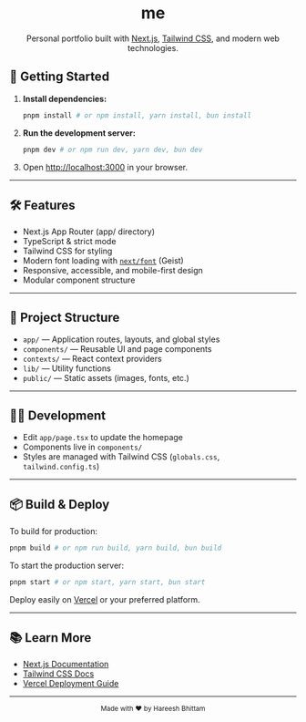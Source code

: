 <div align="center">
	<h1>me</h1>
	<p>Personal portfolio built with <a href="https://nextjs.org/">Next.js</a>, <a href="https://tailwindcss.com/">Tailwind CSS</a>, and modern web technologies.</p>
</div>


## 🚀 Getting Started

1. **Install dependencies:**
	 ```bash
	 pnpm install # or npm install, yarn install, bun install
	 ```

2. **Run the development server:**
	 ```bash
	 pnpm dev # or npm run dev, yarn dev, bun dev
	 ```

3. Open [http://localhost:3000](http://localhost:3000) in your browser.

---

## 🛠️ Features

- Next.js App Router (app/ directory)
- TypeScript & strict mode
- Tailwind CSS for styling
- Modern font loading with [`next/font`](https://nextjs.org/docs/app/building-your-application/optimizing/fonts) (Geist)
- Responsive, accessible, and mobile-first design
- Modular component structure

---

## 📁 Project Structure

- `app/` — Application routes, layouts, and global styles
- `components/` — Reusable UI and page components
- `contexts/` — React context providers
- `lib/` — Utility functions
- `public/` — Static assets (images, fonts, etc.)

---

## 🧑‍💻 Development

- Edit `app/page.tsx` to update the homepage
- Components live in `components/`
- Styles are managed with Tailwind CSS (`globals.css`, `tailwind.config.ts`)

---

## 📦 Build & Deploy

To build for production:

```bash
pnpm build # or npm run build, yarn build, bun build
```

To start the production server:

```bash
pnpm start # or npm start, yarn start, bun start
```

Deploy easily on [Vercel](https://vercel.com/) or your preferred platform.

---

## 📚 Learn More

- [Next.js Documentation](https://nextjs.org/docs)
- [Tailwind CSS Docs](https://tailwindcss.com/docs)
- [Vercel Deployment Guide](https://nextjs.org/docs/app/building-your-application/deploying)

---

<div align="center">
	<sub>Made with ❤️ by Hareesh Bhittam</sub>
</div>
